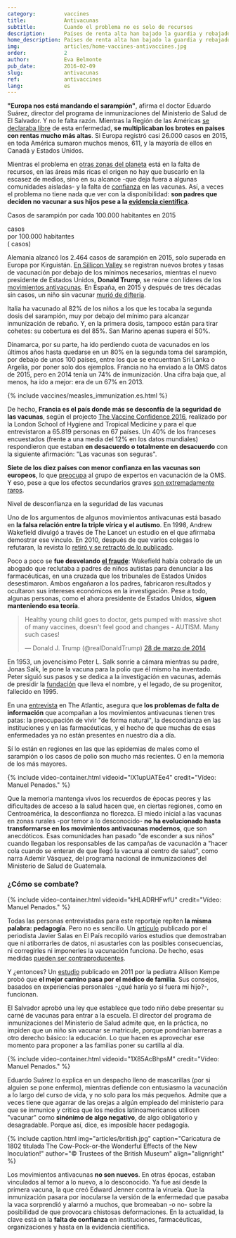 ```yaml
---
category:         vaccines
title:            Antivacunas
subtitle:         Cuando el problema no es solo de recursos
description:      Países de renta alta han bajado la guardia y rebajado sus porcentajes de inmunización. En algunos, la confianza en las vacunas empieza a flojear   
home_description: Países de renta alta han bajado la guardia y rebajado sus porcentajes de inmunización. En algunos, la confianza en las vacunas empieza a flojear 
img:              articles/home-vaccines-antivaccines.jpg
order:            2
author:           Eva Belmonte
pub_date:         2016-02-09
slug:             antivacunas
ref:              antivaccines
lang:             es
---
```


<div class="container page-content" markdown="1">
<div class="page-content-container" markdown="1">

**"Europa nos está mandando el sarampión"**, afirma el doctor Eduardo Suárez, director del programa de inmunizaciones del Ministerio de Salud de El Salvador. Y no le falta razón. Mientras la Región de las Américas [se declaraba libre](http://www.paho.org/hq/index.php?option=com_content&view=article&id=12528%3Aregion-americas-declared-free-measles&Itemid=1926&lang=es) de esta enfermedad, **se multiplicaban los brotes en países con rentas mucho más altas**. Si Europa registró casi 26.000 casos en 2015, en toda América sumaron muchos menos, 611, y la mayoría de ellos en Canadá y Estados Unidos. 

Mientras el problema en [otras zonas del planeta](/vaccines/inmunizacion) está en la falta de recursos, en las áreas más ricas el origen no hay que buscarlo en la escasez de medios, sino en su alcance -que deja fuera a algunas comunidades aisladas- y la falta de [confianza](http://elpais.com/elpais/2016/03/15/ciencia/1458038627_317563.html) en las vacunas. Así, a veces el problema no tiene nada que ver con la disponibilidad: **son padres que deciden no vacunar a sus hijos pese a la [evidencia científica](http://www.who.int/features/qa/84/es/)**.

</div>
<div class="graph-container">
  <p class="graph-container-caption">Casos de sarampión por cada 100.000 habitantes en 2015</p>
  <div id="measles-world-map-graph" class="map-graph">
    <div class="tooltip top" role="tooltip">
      <div class="tooltip-arrow"></div>
      <div class="tooltip-inner">
        <p class="title"></p>
        <p class="description"><strong class="value"></strong> casos <br>por 100.000 habitantes <br>(<span class="cases"></span> casos)</p>
      </div>
    </div>
  </div>
</div>
<div class="page-content-container" markdown="1">

Alemania alzancó los 2.464 casos de sarampión en 2015, solo superada en Europa por Kirguistán. [En Sillicon Valley](https://www.wired.com/2016/03/silicon-valley-daycares-still-big-vaccination-problems/) se registran nuevos brotes y tasas de vacunación por debajo de los mínimos necesarios, mientras el nuevo presidente de Estados Unidos, **Donald Trump**, se reúne con líderes de los [movimientos antivacunas](http://www.chicagotribune.com/news/opinion/commentary/ct-donald-trump-anti-vaxxer-20170116-story.html). En España, en 2015 y después de tres décadas sin casos, un niño sin vacunar [murió de difteria](http://ccaa.elpais.com/ccaa/2015/06/27/catalunya/1435393852_158995.html).

Italia ha vacunado al 82% de los niños a los que les tocaba la segunda dosis del sarampión, muy por debajo del mínimo para alcanzar inmunización de rebaño. Y, en la primera dosis, tampoco están para tirar cohetes: su cobertura es del 85%. San Marino apenas supera el 50%.

Dinamarca, por su parte, ha ido perdiendo cuota de vacunados en los últimos años hasta quedarse en un 80% en la segunda toma del sarampión, por debajo de unos 100 países, entre los que se encuentran Sri Lanka o Argelia, por poner solo dos ejemplos. Francia no ha enviado a la OMS datos de 2015, pero en 2014 tenía un 74% de inmunización. Una cifra baja que, al menos, ha ido a mejor: era de un 67% en 2013.

{% include vaccines/measles_immunization.es.html %}

De hecho, **Francia es el país donde más se desconfía de la seguridad de las vacunas**, según el projecto [The Vaccine Confidence 2016](http://www.vaccineconfidence.org/research/the-state-of-vaccine-confidence-2016/), realizado por la London School of Hygiene and Tropical Medicine y para el que entrevistaron a 65.819 personas en 67 países. Un 40% de los franceses encuestados (frente a una media del 12% en los datos mundiales) respondieron que estaban **en desacuerdo o totalmente en desacuerdo** con la siguiente afirmación: "Las vacunas son seguras". 

**Siete de los diez países con menor confianza en las vacunas son europeos**, lo que [preocupa](http://apps.who.int/iris/bitstream/10665/251810/1/WER9148.pdf?ua=1) al grupo de expertos en vacunación de la OMS. Y eso, pese a que los efectos secundarios graves [son extremadamente raros](https://www.science.org.au/learning/general-audience/science-booklets/science-immunisation/4-are-vaccines-safe). 

</div>
<div class="graph-container">
  <p class="graph-container-caption">Nivel de desconfianza en la seguridad de las vacunas</p>
  <div id="vaccine-confidence-graph" class="scatterplot-graph"></div>
</div>
<div class="page-content-container" markdown="1">

Uno de los argumentos de algunos movimientos antivacunas está basado en **la falsa relación entre la triple vírica y el autismo**. En 1998, Andrew Wakefield divulgó a través de The Lancet un estudio en el que afirmaba demostrar ese vínculo. En 2010, después de que varios colegas lo refutaran, la revista lo [retiró y se retractó de lo publicado](http://www.thelancet.com/journals/lancet/article/PIIS0140-6736(97)11096-0/abstract). 

Poco a poco se **fue desvelando [el fraude](http://www.elmundo.es/elmundosalud/2011/01/12/noticias/1294819509.html)**: Wakefield había cobrado de un abogado que reclutaba a padres de niños autistas para denunciar a las farmacéuticas, en una cruzada que los tribunales de Estados Unidos desestimaron. Ambos engañaron a los padres, fabricaron resultados y ocultaron sus intereses económicos en la investigación. Pese a todo, algunas personas, como el ahora presidente de Estados Unidos, **siguen manteniendo esa teoría**.

<blockquote class="twitter-tweet" data-lang="es"><p lang="en" dir="ltr">Healthy young child goes to doctor, gets pumped with massive shot of many vaccines, doesn&#39;t feel good and changes - AUTISM. Many such cases!</p>&mdash; Donald J. Trump (@realDonaldTrump) <a href="https://twitter.com/realDonaldTrump/status/449525268529815552">28 de marzo de 2014</a></blockquote>
<script async src="//platform.twitter.com/widgets.js" charset="utf-8"></script>

En 1953, un jovencísimo Peter L. Salk sonríe a cámara mientras su padre, Jonas Salk, le pone la vacuna para la polio que él mismo ha inventado. Peter siguió sus pasos y se dedica a la investigación en vacunas, además de presidir la [fundación](http://jonassalklegacyfoundation.org/) que lleva el nombre, y el legado, de su progenitor, fallecido en 1995. 

En una [entrevista](http://www.theatlantic.com/health/archive/2014/10/the-anti-vaccine-movement-is-forgetting-the-polio-epidemic/381986/) en The Atlantic, asegura que **los problemas de falta de información** que acompañan a los movimientos antivacunas tienen tres patas: la preocupación de vivir "de forma natural", la descondianza en las instituciones y en las farmacéuticas, y el hecho de que muchas de esas enfermedades ya no están presentes en nuestro día a día. 

Sí lo están en regiones en las que las epidemias de males como el sarampión o los casos de polio son mucho más recientes. O en la memoria de los más mayores. 

<div class="container-right">
{% include video-container.html videoid="lX1upUATEe4" credit="Vídeo: Manuel Penados." %}
</div>

Que la memoria mantenga vivos los recuerdos de épocas peores y las dificultades de acceso a la salud hacen que, en ciertas regiones, como en Centroamérica, la desconfianza no florezca. El miedo inicial a las vacunas en zonas rurales -por temor a lo desconocido- **no ha evolucionado hasta transformarse en los movimientos antivacunas modernos**, que son anecdóticos. Esas comunidades han pasado "de esconder a sus niños" cuando llegaban los responsables de las campañas de vacunación a "hacer cola cuando se enteran de que llegó la vacuna al centro de salud", como narra Ademir Vásquez, del programa nacional de inmunizaciones del Ministerio de Salud de Guatemala.

### ¿Cómo se combate?

<div class="container-right">
{% include video-container.html videoid="kHLADRHFwfU" credit="Vídeo: Manuel Penados." %}
</div>

Todas las personas entrevistadas para este reportaje repiten **la misma palabra: pedagogía**. Pero no es sencillo. Un [artículo](http://elpais.com/elpais/2015/06/03/ciencia/1433354194_756223.html) publicado por el periodista Javier Salas en El País recopiló varios estudios que demostraban que ni atiborrarles de datos, ni asustarles con las posibles consecuencias, ni corregirles ni imponerles la vacunación funciona. De hecho, esas medidas [pueden ser contraproducentes](http://pediatrics.aappublications.org/content/early/2014/02/25/peds.2013-2365).

Y ¿entonces? Un [estudio](http://www.ajpmonline.org/article/S0749-3797(11)00042-0/abstract) publicado en 2011 por la pediatra Allison Kempe probó que **el mejor camino pasa por el médico de familia**. Sus consejos, basados en experiencias personales -¿qué haría yo si fuera mi hijo?-, funcionan.  

El Salvador aprobó una ley que establece que todo niño debe presentar su carné de vacunas para entrar a la escuela. El director del programa de inmunizaciones del Ministerio de Salud admite que, en la práctica, no impiden que un niño sin vacunar se matricule, porque pondrían barreras a otro derecho básico: la educación. Lo que hacen es aprovechar ese momento para proponer a las familias poner su cartilla al día. 

<div class="container-right">
{% include video-container.html videoid="1X85AcBhpsM" credit="Vídeo: Manuel Penados." %}
</div>

Eduardo Suárez lo explica en un despacho lleno de mascarillas (por si alguien se pone enfermo), mientras defiende con entusiasmo la vacunación a lo largo del curso de vida, y no solo para los más pequeños. Admite que a veces tiene que agarrar de las orejas a algún empleado del ministerio para que se inmunice y critica que los medios latinoamericanos utilicen "vacunar" como **sinónimo de algo negativo**, de algo obligatorio y desagradable. Porque así, dice, es imposible hacer pedagogía. 

{% include caption.html img="articles/british.jpg" caption="Caricatura de 1802 titulada The Cow-Pock-or-the Wonderful Effects of the New Inoculation!" author="© Trustees of the British Museum" align="alignright" %}

Los movimientos antivacunas **no son nuevos**. En otras épocas, estaban vinculados al temor a lo nuevo, a lo desconocido. Ya fue así desde la primera vacuna, la que creó Edward Jenner contra la viruela. Que la inmunización pasara por inocularse la versión de la enfermedad que pasaba la vaca sorprendió y alarmó a muchos, que bromeaban -o no- sobre la posibilidad de que provocara chistosas deformaciones. En la actualidad, la clave está en la **falta de confianza** en instituciones, farmacéuticas, organizaciones y hasta en la evidencia científica. 

</div>
</div>